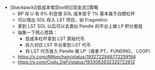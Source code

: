 - [[backpack]]低成本借贷sol的[[现金流]]策略
	- BP 存 U 有 6% 利息借 SOL 成本低于 1% 基本属于白嫖杠杆
	- 可以借出 SOL 存入 LST 项目，如 Fragmetric
	- 拿到 LST SOL 以后可以去类似 Pendle 的平台上做 LP 积分套娃
	- 抽象一下核心思路：
		- 低成本杠杆拿到 LST 原始代币
		- 存入对应 LST 平台拿到 LST 代币
		- 将 LST 代币放入 Pendle 做 LP（或者 PT，FUNDING， LOOP）
	- https://x.com/AWonchain/status/1932722946772259194
	- https://x.com/Cody_DeFi/status/1933062632325722612